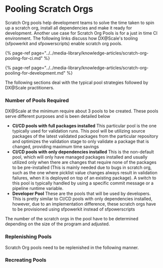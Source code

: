 # Pooling Scratch Orgs

Scratch Org pools help development teams to solve the time taken to spin up a scratch org, install all dependencies and make it ready for development.  Another use case for Scratch Org Pools is for a just in time CI environment. The following links discuss how DX@Scale's tooling \(sfpowerkit and sfpowerscripts\) enable scratch org pools.

{% page-ref page="../../media-library/knowledge-articles/scratch-org-pooling-for-ci.md" %}

{% page-ref page="../../media-library/knowledge-articles/scratch-org-pooling-for-development.md" %}

The following sections deal with the typical pool strategies followed by DX@Scale practitioners.

### Number of Pools Required

DX@Scale at the minimum require about 3 pools to be created. These pools serve different purposes and is been detailed below

* **CI/CD pools with full packages installed** This particular pool is the one typically used for validation runs.  This pool will be utilizing source packages of the latest validated packages from the particular repository and optimizes the validation stage to only validate a package that is changed, providing maximum time savings
* **CI/CD pools with only dependencies installed** This is the non-default pool, which will only have managed packages installed and usually utilized only when there are changes that require none of the packages to be pre-installed \(This is mainly needed due to bugs in scratch org, such as the one where picklist value changes always result in validation failures, when it is deployed on top of an existing package\). A switch to this pool is typically handled by using a specific commit message or a pipeline runtime variable.
* **Developer Pool** These are the pools that will be used by developers. This is pretty similar to CI/CD pools with only dependencies installed, however, due to an implementation difference, these scratch orgs have to be provisioned using sfpowerkit instead of sfpowerscripts 

The number of the scratch orgs in the pool have to be determined depending on the size of the program and adjusted.

### Replenishing Pools

Scratch Org pools need to be replenished in the following manner.



### Recreating Pools





